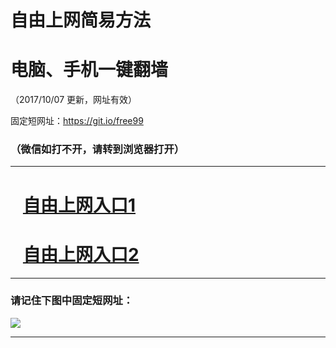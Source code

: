 ﻿# 自由上网简易方法

# 电脑、手机一键翻墙

（2017/10/07 更新，网址有效）

固定短网址：https://git.io/free99

### （微信如打不开，请转到浏览器打开）


***





# &nbsp;&nbsp; <a href="http://ft1877622139.fwq-tz-1001.info/fwqtz01.html?t=100700121715 " target="_blank">自由上网入口1</a>
# &nbsp;&nbsp; <a href="http://ft2707313486.fwq-tz-1002.info/fwqtz02.html?t=100700118266 " target="_blank">自由上网入口2</a>
***

### 请记住下图中固定短网址：

<img src="https://s3-us-west-2.amazonaws.com/fwq-1001/yjfq-20170905okok.png" /> 


***


